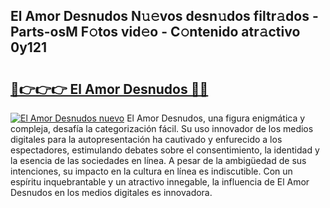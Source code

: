 ## El Amor Desnudos N𝚞𝚎vos desn𝚞dos filtr𝚊dos - Parts-osM F𝚘tos vid𝚎o - C𝚘ntenido atr𝚊ctivo 0y121

# <h2><a href="http://mbcklu8.tromn.icu/?c=El+Amor+Desnudos">🔗👉👉👉 El Amor Desnudos 🔗🔗</a></h2>

[![El Amor Desnudos nuevo](https://i.imgur.com/pEAQMta.gif)](http://mbcklu8.tromn.icu/?c=El+Amor+Desnudos)
El Amor Desnudos, una figura enigmática y compleja, desafía la categorización fácil. Su uso innovador de los medios digitales para la autopresentación ha cautivado y enfurecido a los espectadores, estimulando debates sobre el consentimiento, la identidad y la esencia de las sociedades en línea. A pesar de la ambigüedad de sus intenciones, su impacto en la cultura en línea es indiscutible. Con un espíritu inquebrantable y un atractivo innegable, la influencia de El Amor Desnudos en los medios digitales es innovadora.

